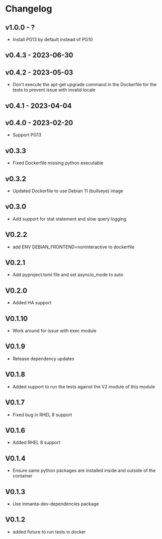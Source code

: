 # Changelog

## v1.0.0 - ?

- Install PG13 by default instead of PG10

## v0.4.3 - 2023-06-30


## v0.4.2 - 2023-05-03

- Don't execute the apt-get upgrade command in the Dockerfile for the tests to prevent issue with invalid locale

## v0.4.1 - 2023-04-04


## v0.4.0 - 2023-02-20

- Support PG13



## v0.3.3
- Fixed Dockerfile missing python executable

## v0.3.2
- Updated Dockerfile to use Debian 11 (bullseye) image

## v0.3.0
- Add support for stat statement and slow query logging

## V0.2.2
- add ENV DEBIAN_FRONTEND=noninteractive to dockerfile

## V0.2.1
- Add pyproject.toml file and set asyncio_mode to auto

## V0.2.0
- Added HA support

## V0.1.10
- Work around for issue with exec module

## V0.1.9
- Release dependency updates
## V0.1.8
- Added support to run the tests against the V2 module of this module
## V0.1.7
- Fixed bug in RHEL 8 support
## V0.1.6
- Added RHEL 8 support
## V0.1.4
- Ensure same python packages are installed inside and outside of the container
## V0.1.3
- Use inmanta-dev-dependencies package

## V0.1.2
 - added fixture to run tests in docker
